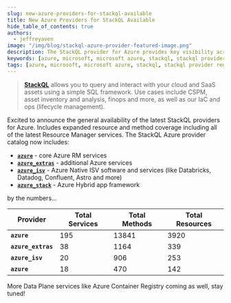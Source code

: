 ```yaml
---
slug: new-azure-providers-for-stackql-available
title: New Azure Providers for StackQL Available
hide_table_of_contents: true
authors:	
  - jeffreyaven
image: "/img/blog/stackql-azure-provider-featured-image.png"
description: The StackQL provider for Azure provides key visibility across the Azure estate for CSPM, asset inventory and analysis, finops and more, as well as our IaC and ops (lifecycle management) functionality.
keywords: [azure, microsoft, microsoft azure, stackql, stackql provider registry, multicloud, asset management, cloud security]
tags: [azure, microsoft, microsoft azure, stackql, stackql provider registry, multicloud, asset management, cloud security]
---
```


> [__StackQL__](https://github.com/stackql/stackql) allows you to query and interact with your cloud and SaaS assets using a simple SQL framework.  Use cases include CSPM, asset inventory and analysis, finops and more, as well as our IaC and ops (lifecycle management).  

Excited to announce the general availability of the latest StackQL providers for Azure.  Includes expanded resource and method coverage including all of the latest Resource Manager services.  The StackQL Azure provider catalog now includes:  

- [__`azure`__](https://azure.stackql.io/providers/azure/) - core Azure RM services
- [__`azure_extras`__](https://azure-extras.stackql.io/providers/azure_extras/) - additional Azure services
- [__`azure_isv`__](https://azure-isv.stackql.io/providers/azure_isv/) - Azure Native ISV software and services (like Databricks, Datadog, Confluent, Astro and more)
- [__`azure_stack`__](https://azure-stack.stackql.io/providers/azure_stack/) - Azure Hybrid app framework

by the numbers...  

| Provider            | Total Services | Total Methods | Total Resources |
|---------------------|----------------|---------------|-----------------|
| __`azure`__         | 195            | 13841         | 3920            |
| __`azure_extras`__  | 38             | 1164          | 339             |
| __`azure_isv`__     | 20             | 906           | 253             |
| __`azure`__         | 18             | 470           | 142             |

More Data Plane services like Azure Container Registry coming as well, stay tuned!
